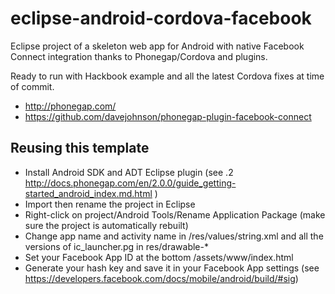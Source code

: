 eclipse-android-cordova-facebook
================================

Eclipse project of a skeleton web app for Android with native Facebook Connect integration thanks to Phonegap/Cordova and plugins. 

Ready to run with Hackbook example and all the latest Cordova fixes at time of commit.

* http://phonegap.com/
* https://github.com/davejohnson/phonegap-plugin-facebook-connect

Reusing this template
---------------------
* Install Android SDK and ADT Eclipse plugin (see .2 http://docs.phonegap.com/en/2.0.0/guide_getting-started_android_index.md.html )
* Import then rename the project in Eclipse
* Right-click on project/Android Tools/Rename Application Package (make sure the project is automatically rebuilt)
* Change app name and activity name in /res/values/string.xml and all the versions of ic_launcher.pg in res/drawable-*
* Set your Facebook App ID at the bottom /assets/www/index.html
* Generate your hash key and save it in your Facebook App settings (see https://developers.facebook.com/docs/mobile/android/build/#sig)